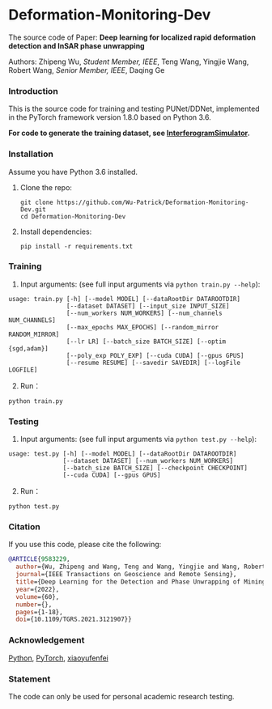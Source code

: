 # Deformation-Monitoring-Dev
The source code of Paper: **Deep learning for localized rapid deformation detection and InSAR phase unwrapping**

Authors: Zhipeng Wu, *Student Member, IEEE*, Teng Wang, Yingjie Wang, Robert Wang, *Senior Member, IEEE*, Daqing Ge



### Introduction

This is the source code for training and testing PUNet/DDNet, implemented in the PyTorch framework version 1.8.0 based on Python 3.6.

**For code to generate the training dataset, see [InterferogramSimulator](https://github.com/Wu-Patrick/InterferogramSimulator).**


### Installation

Assume you have Python 3.6 installed.

1. Clone the repo:

   ~~~shell
   git clone https://github.com/Wu-Patrick/Deformation-Monitoring-Dev.git
   cd Deformation-Monitoring-Dev
   ~~~

2. Install dependencies:

   ~~~shell
   pip install -r requirements.txt
   ~~~

### Training

1. Input arguments: (see full input arguments via `python train.py --help`):

~~~shell
usage: train.py [-h] [--model MODEL] [--dataRootDir DATAROOTDIR]
                [--dataset DATASET] [--input_size INPUT_SIZE]
                [--num_workers NUM_WORKERS] [--num_channels NUM_CHANNELS]
                [--max_epochs MAX_EPOCHS] [--random_mirror RANDOM_MIRROR]
                [--lr LR] [--batch_size BATCH_SIZE] [--optim {sgd,adam}]
                [--poly_exp POLY_EXP] [--cuda CUDA] [--gpus GPUS]
                [--resume RESUME] [--savedir SAVEDIR] [--logFile LOGFILE]
~~~

2. Run：

~~~shell
python train.py
~~~

### Testing
1. Input arguments: (see full input arguments via `python test.py --help`):

~~~shell
usage: test.py [-h] [--model MODEL] [--dataRootDir DATAROOTDIR]
               [--dataset DATASET] [--num_workers NUM_WORKERS]
               [--batch_size BATCH_SIZE] [--checkpoint CHECKPOINT]
               [--cuda CUDA] [--gpus GPUS]
~~~

2. Run：

~~~shell
python test.py
~~~

### Citation
If you use this code, please cite the following:
~~~BibTeX
@ARTICLE{9583229,
  author={Wu, Zhipeng and Wang, Teng and Wang, Yingjie and Wang, Robert and Ge, Daqing},
  journal={IEEE Transactions on Geoscience and Remote Sensing}, 
  title={Deep Learning for the Detection and Phase Unwrapping of Mining-Induced Deformation in Large-Scale Interferograms}, 
  year={2022},
  volume={60},
  number={},
  pages={1-18},
  doi={10.1109/TGRS.2021.3121907}}
~~~

### Acknowledgement

[Python](https://www.python.org/), [PyTorch](https://pytorch.org/), [xiaoyufenfei](https://github.com/xiaoyufenfei/Efficient-Segmentation-Networks)

### Statement

The code can only be used for personal academic research testing.

